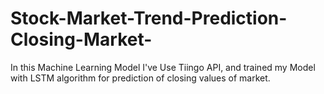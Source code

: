 # Stock-Market-Trend-Prediction-Closing-Market-
In this Machine Learning Model I've Use Tiingo API, and trained my Model with LSTM algorithm for prediction of closing values of market.